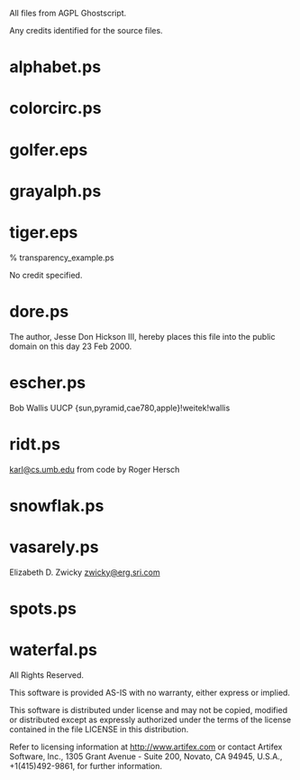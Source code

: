 All files from AGPL Ghostscript.

Any credits identified for the source files.

# alphabet.ps
# colorcirc.ps
# golfer.eps
# grayalph.ps
# tiger.eps
% transparency_example.ps

No credit specified.

# dore.ps

The author, Jesse Don Hickson III, hereby places this file into
the public domain on this day 23 Feb 2000.

# escher.ps

Bob Wallis
UUCP {sun,pyramid,cae780,apple}!weitek!wallis

# ridt.ps

karl@cs.umb.edu from code by Roger Hersch

# snowflak.ps
# vasarely.ps

Elizabeth D. Zwicky
zwicky@erg.sri.com

# spots.ps
# waterfal.ps

All Rights Reserved.

This software is provided AS-IS with no warranty, either express or
implied.

This software is distributed under license and may not be copied,
modified or distributed except as expressly authorized under the terms
of the license contained in the file LICENSE in this distribution.

Refer to licensing information at http://www.artifex.com or contact
Artifex Software, Inc.,  1305 Grant Avenue - Suite 200, Novato,
CA 94945, U.S.A., +1(415)492-9861, for further information.


